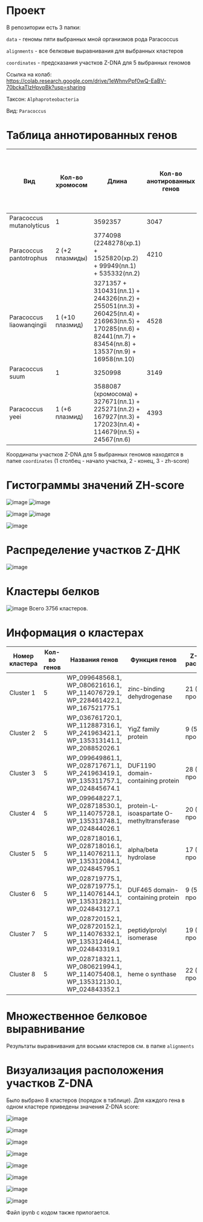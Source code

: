 # Проект

В репозитории есть 3 папки:

`data` - геномы пяти выбранных мной организмов рода Paracoccus

`alignments` - все белковые выравнивания для выбранных кластеров

`coordinates` - предсказания участков Z-DNA для 5 выбранных геномов

Ссылка на колаб: https://colab.research.google.com/drive/1eWhnvPpf0wQ-EaBV-70bckaTlzHpvpBk?usp=sharing

Таксон: `Alphaproteobacteria`

Вид: `Paracoccus` 

# Таблица аннотированных генов

| **Вид** | **Кол-во хромосом** | **Длина** | **Кол-во анотированных генов** | **Длина всех генов** | **Доля анотированных генов** | **Кол-во предсказанных участков z-dna** | **Кол-во участков с zh-score >500 и их общая длина** |
| ------------- | ------------- |--------------------| ---- | --- | --- | --- | ------ |
| Paracoccus mutanolyticus| 1 | 3592357 | 3047 | 2003651 | 55.78% | 3592357 | 60421; 586328  |
| Paracoccus pantotrophus| 2 (+2 плазмиды) | 3774098 (2248278(хр.1) + 1525820(хр.2) + 99949(пл.1) + 535332(пл.2) | 4210 | 3885491 | 88.12% | 4409379 | 57049; 550722 |
| Paracoccus liaowanqingii| 1 (+10 плазмид) | 3271357 + 310431(пл.1) + 244326(пл.2) + 255051(пл.3) + 260425(пл.4) + 216963(пл.5) + 170285(пл.6) + 82441(пл.7) + 83454(пл.8) + 13537(пл.9) + 16958(пл.10) | 4528 | 4181975 | 84.91% | 4925228 | 59765; 583944 |
| Paracoccus suum| 1 | 3250998 | 3149 | 2926464 | 90.02% | 3250998 | 57259; 556558 |
| Paracoccus yeei| 1 (+6 плазмид)  | 3588087 (хромосома) + 327671(пл.1) + 225271(пл.2) + 167927(пл.3) + 172023(пл.4) + 114679(пл.5) + 24567(пл.6)  | 4393 | 4111523 | 88.97% | 4620225 | 65631; 635310  |

Координаты участков Z-DNA для 5 выбранных геномов находятся в папке `coordinates` (1 столбец - начало участка, 2 - конец, 3 - zh-score)

# Гистограммы значений ZH-score

![image](https://user-images.githubusercontent.com/93254228/173683903-e8f3886d-2498-4871-81b8-f68eb5c8ca10.png)
![image](https://user-images.githubusercontent.com/93254228/173683933-3e71e518-2734-473f-96da-964854543299.png)

![image](https://user-images.githubusercontent.com/93254228/173683956-6cde75b2-a145-405f-89cb-2d79a7db8c05.png)
![image](https://user-images.githubusercontent.com/93254228/173683991-2daf431a-bea5-4c4f-b687-71dc31f68b31.png)

![image](https://user-images.githubusercontent.com/93254228/173684007-4e828f08-cf0c-457f-ac26-539f375ef1eb.png)

# Распределение участков Z-ДНК

![image](https://user-images.githubusercontent.com/93254228/173684159-0d79d8f5-6091-4cbe-8582-23695b6fa923.png)

# Кластеры белков

![image](https://user-images.githubusercontent.com/93254228/173684337-9fc68996-442d-4c90-9b4d-af0fb986ed63.png)
Всего 3756 кластеров.

# Информация о кластерах

| **Номер кластера** | **Кол-во генов** | **Названия генов** | **Функция генов** | **Z-ДНК и их расположение** | **Z-DNA score** | 
| ------------- | ------------- |--------------------| ---- | --- | ----- |
| Cluster 1| 5| WP_099648568.1,	WP_080621616.1,	WP_114076729.1,	WP_228461422.1,	WP_167521775.1 |zinc-binding dehydrogenase | 21	 (5 в промоторе) | См. ниже | 
| Cluster 2| 5 | WP_036761720.1, WP_112887316.1,	WP_241963421.1,	WP_135313141.1,	WP_208852026.1 | YigZ family protein | 9 (5 в промоторе) | См. ниже | 
| Cluster 3| 5 | WP_099649861.1,	WP_028717671.1,	WP_241963419.1,	WP_135311757.1,	WP_024845674.1 | DUF1190 domain-containing protein | 28 (5 в промоторе) | См. ниже |
| Cluster 4| 5 | WP_099648227.1,	WP_028718530.1,	WP_114075728.1,	WP_135313748.1,	WP_024844026.1 | protein-L-isoaspartate O-methyltransferase |  20	 (5 в промоторе) | См. ниже |
| Cluster 5| 5 | WP_028718016.1,	WP_028718016.1,	WP_114076211.1,	WP_135312084.1,	WP_024845795.1 | alpha/beta hydrolase | 17 (5 в промоторе) | См. ниже |
| Cluster 6| 5 | WP_028719775.1,	WP_028719775.1,	WP_114076144.1,	WP_135312821.1,	WP_024843127.1 | DUF465 domain-containing protein | 9 (5 в промоторе) | См. ниже |
| Cluster 7| 5 | WP_028720152.1,	WP_028720152.1,	WP_114076332.1,	WP_135312464.1,	WP_024843319.1 | peptidylprolyl isomerase | 19 (5 в промоторе) | См. ниже |
| Cluster 8| 5 | WP_028718321.1,	WP_080621994.1,	WP_114075408.1,	WP_135312130.1,	WP_024843352.1 | heme o synthase | 22	 (5 в промоторе) | См. ниже |

# Множественное белковое выравнивание

Результаты выравнивания для восьми кластеров см. в папке `alignments`

# Визуализация расположения участков Z-DNA

Было выбрано 8 кластеров (порядок в таблице). Для каждого гена в одном кластере приведены значения Z-DNA score:

![image](https://user-images.githubusercontent.com/93254228/173687114-3bf9ddcf-c20d-4787-adfa-c03e5128f910.png)

![image](https://user-images.githubusercontent.com/93254228/173687129-767f0150-de45-4887-b3cc-dcd57e65080c.png)

![image](https://user-images.githubusercontent.com/93254228/173687158-b6015306-9046-4496-8ecf-7fa62e924aa9.png)

![image](https://user-images.githubusercontent.com/93254228/173687188-245e9a7e-7653-4728-8165-302ad7192019.png)

![image](https://user-images.githubusercontent.com/93254228/173687207-1074a244-e2bb-4d8b-b975-9cce0d4057db.png)

![image](https://user-images.githubusercontent.com/93254228/173687238-5a524d77-e517-47b5-8dc6-c3d563c3d8ab.png)

![image](https://user-images.githubusercontent.com/93254228/173687269-79033ad4-4773-491e-92d5-6d5792dc6fd8.png)

![image](https://user-images.githubusercontent.com/93254228/173687394-ce087123-5fac-40aa-8151-c43ff1c99e38.png)

Файл ipynb с кодом также прилогается.
